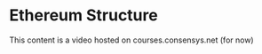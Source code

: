   Ethereum Structure
==================

  This content is a video hosted on courses.consensys.net (for now)

   